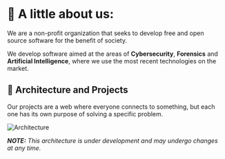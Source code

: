 # 🍃 A little about us:

We are a non-profit organization that seeks to develop free and open source software for the benefit of society.

We develop software aimed at the areas of **Cybersecurity**, **Forensics** and **Artificial Intelligence**,
where we use the most recent technologies on the market.

## 🍃 Architecture and Projects

Our projects are a web where everyone connects to something, but each one has its own purpose of solving a specific
problem.

![Architecture](https://github.com/institute-atri/.github/blob/main/assets/deep-architecture-drawio.png?raw=true)

_**NOTE:** This architecture is under development and may undergo changes at any time._
